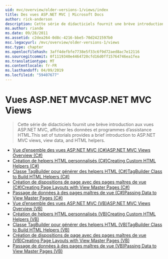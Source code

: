 ```yaml
---
uid: mvc/overview/older-versions-1/views/index
title: Des vues ASP.NET MVC | Microsoft Docs
author: rick-anderson
description: Cette série de didacticiels fournit une brève introduction aux vues ASP.NET MVC, afficher les données et programmes d’assistance HTML.
ms.author: riande
ms.date: 09/28/2011
ms.assetid: c2dea264-0d8c-4216-bbe5-70d2421597b0
msc.legacyurl: /mvc/overview/older-versions-1/views
msc.type: chapter
ms.openlocfilehash: 3aff4defbfe7738e5f33c6f9d72aed8ac7e12116
ms.sourcegitcommit: 0f1119340e4464720cfd16d0ff15764746ea1fea
ms.translationtype: MT
ms.contentlocale: fr-FR
ms.lasthandoff: 04/09/2019
ms.locfileid: "59407677"
---
```

# <a name="aspnet-mvc-views"></a><span data-ttu-id="7abb1-103">Vues ASP.NET MVC</span><span class="sxs-lookup"><span data-stu-id="7abb1-103">ASP.NET MVC Views</span></span>

> <span data-ttu-id="7abb1-104">Cette série de didacticiels fournit une brève introduction aux vues ASP.NET MVC, afficher les données et programmes d’assistance HTML.</span><span class="sxs-lookup"><span data-stu-id="7abb1-104">This set of tutorials provides a brief introduction to ASP.NET MVC views, view data, and HTML helpers.</span></span>


- [<span data-ttu-id="7abb1-105">Vue d’ensemble des vues ASP.NET MVC (C#)</span><span class="sxs-lookup"><span data-stu-id="7abb1-105">ASP.NET MVC Views Overview (C#)</span></span>](asp-net-mvc-views-overview-cs.md)
- [<span data-ttu-id="7abb1-106">Création de helpers HTML personnalisés (C#)</span><span class="sxs-lookup"><span data-stu-id="7abb1-106">Creating Custom HTML Helpers (C#)</span></span>](creating-custom-html-helpers-cs.md)
- [<span data-ttu-id="7abb1-107">Classe TagBuilder pour générer des helpers HTML (C#)</span><span class="sxs-lookup"><span data-stu-id="7abb1-107">TagBuilder Class to Build HTML Helpers (C#)</span></span>](using-the-tagbuilder-class-to-build-html-helpers-cs.md)
- [<span data-ttu-id="7abb1-108">Création de dispositions de page avec des pages maîtres de vue (C#)</span><span class="sxs-lookup"><span data-stu-id="7abb1-108">Creating Page Layouts with View Master Pages (C#)</span></span>](creating-page-layouts-with-view-master-pages-cs.md)
- [<span data-ttu-id="7abb1-109">Passage de données à des pages maîtres de vue (C#)</span><span class="sxs-lookup"><span data-stu-id="7abb1-109">Passing Data to View Master Pages (C#)</span></span>](passing-data-to-view-master-pages-cs.md)
- [<span data-ttu-id="7abb1-110">Vue d’ensemble des vues ASP.NET MVC (VB)</span><span class="sxs-lookup"><span data-stu-id="7abb1-110">ASP.NET MVC Views Overview (VB)</span></span>](asp-net-mvc-views-overview-vb.md)
- [<span data-ttu-id="7abb1-111">Création de helpers HTML personnalisés (VB)</span><span class="sxs-lookup"><span data-stu-id="7abb1-111">Creating Custom HTML Helpers (VB)</span></span>](creating-custom-html-helpers-vb.md)
- [<span data-ttu-id="7abb1-112">Classe TagBuilder pour générer des helpers HTML (VB)</span><span class="sxs-lookup"><span data-stu-id="7abb1-112">TagBuilder Class to Build HTML Helpers (VB)</span></span>](using-the-tagbuilder-class-to-build-html-helpers-vb.md)
- [<span data-ttu-id="7abb1-113">Création de dispositions de page avec des pages maîtres de vue (VB)</span><span class="sxs-lookup"><span data-stu-id="7abb1-113">Creating Page Layouts with View Master Pages (VB)</span></span>](creating-page-layouts-with-view-master-pages-vb.md)
- [<span data-ttu-id="7abb1-114">Passage de données à des pages maîtres de vue (VB)</span><span class="sxs-lookup"><span data-stu-id="7abb1-114">Passing Data to View Master Pages (VB)</span></span>](passing-data-to-view-master-pages-vb.md)

